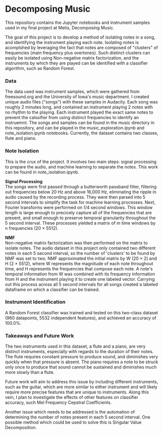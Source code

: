 # Decomposing Music

This repository contains the Jupyter notebooks and instrument samples used in my final project at Metis, Decomposing Music.

The goal of this project is to develop a method of isolating notes in a song, and identifying the instrument playing each note. Isolating  notes is acomplshed by leveraging the fact that notes are composed of "clusters" of frequencies (main frequency plus overtones). Such distinct clusters can easily be isolated using Non-negative matrix factorization, and the instruments by which they are played can be identified with a classifier algorithm, such as Random Forest.

### Data
The data used was instrument samples, which were gathered from freesound.org and the University of Iowa's music department. I created unique audio files ("songs") with these samples in Audacity. Each song was roughly 2 minutes long, and contained an instrument playing 2 notes with no rhythm to the playing. Each instrument played the exact same notes to prevent the calssifier from using distinct frequencies to identify an instruemnt. The songs and samples can be found in the music directory in this repository, and can be played in the music_exploration.ipynb and note_isolation.ipynb notebooks. Currently, the dataset contains two classes, flute and piano.

### Note Isolation
This is the crux of the project. It involves two main steps: signal processing to prepare the audio, and machine learning to separate the notes. This work can be found in note_isolation.ipynb.

<b>Signal Processing</b><br>
The songs were first passed through a butterworth passband filter, filtering out frequencies below 20 Hz and above 16,000 Hz, eliminating the ripple in audio caused by the recording process. They were then parsed into 5 second intervals to simplify the task for machine learning processes. Next, Fourier transforms were performed on 1/4 second windows. This window length is large enough to precicely capture all of the frequencies that are present, and small enough to preserve temporal granularity throughout the 5 second interval. These processes yielded a matrix of m time windows by n frequencies (20 × 5512).

<b>NMF</b><br>
Non-negative matrix factorization was then performed on the matrix to isolate notes. The audio dataset in this project only contained two different notes in each 5 second interval, so the number of 'clusters' to be found by NMF was set to two. NMF approximated the initial matrix by W (20 × 2) and H (2 × 5512), where W represents the magnitude of each note throughout time, and H represents the frequencies that compose each note. A note's temporal information from W was combined with its frequency information from H and the instrument playing it to create one labeled vector. Carrying out this process across all 5 second intervals for all songs created a labeled dataframe on which a classifier can be trained.

### Instrument Identification
A Random Forest classifier was trained and tested on this two-class dataset (960 datapoints, 5532 independent features), and achieved an accuracy of 100.0%.


### Takeaways and Future Work
The two instruments used in this dataset, a flute and a piano, are very distinct instruments, especially with regards to the duration of their notes. The flute requires constant pressure to produce sound, and diminishes very quickly when that pressure is absent. The piano requires a note to be struck only once to produce that sound cannot be sustained and diminishes much more slowly than a flute.

Future work will aim to address this issue by including different instruments, such as the guitar, which are more similar to either instrument and will likely require more precise features that are unique to instruments. Along this vein, I plan to investigate the effects of other features on classifier accuracy, such Mel Frequency Cepstral Coefficients.

Another issue which needs to be addressed is the automation of determining the number of notes present in each 5 second interval. One possible method which could be used to solve this is Singular Value Decomposition.

